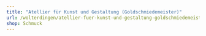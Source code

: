 ```yaml
---
title: "Atellier für Kunst und Gestaltung (Goldschmiedemeister)"
url: /wolterdingen/atellier-fuer-kunst-und-gestaltung-goldschmiedemeister/
shop: Schmuck
---
```


